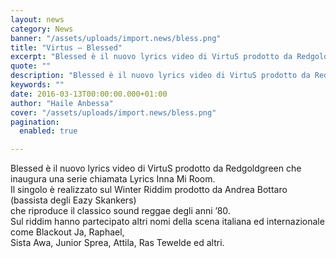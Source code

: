 ```yaml
---
layout: news
category: News
banner: "/assets/uploads/import.news/bless.png"
title: "Virtus – Blessed"
excerpt: "Blessed è il nuovo lyrics video di VirtuS prodotto da Redgoldgreen che inaugura una serie chiamata Lyrics Inna Mi Room. Il singolo è realizzato sul Winter Riddim prodotto da Andrea Bottaro (bassista degli Eazy Skankers) che riproduce il classico sound reggae degli anni ’80. Sul riddim hanno partecipato altri nomi della scena italiana ed internazionale [&hellip"
quote: ""
description: "Blessed è il nuovo lyrics video di VirtuS prodotto da Redgoldgreen che inaugura una serie chiamata Lyrics Inna Mi Room. Il singolo è realizzato sul Winter Riddim prodotto da Andrea Bottaro (bassista degli Eazy Skankers) che riproduce il classico sound reggae degli anni ’80. Sul riddim hanno partecipato altri nomi della scena italiana ed internazionale [&hellip"
keywords: ""
date: 2016-03-13T00:00:00.000+01:00
author: "Haile Anbessa"
cover: "/assets/uploads/import.news/bless.png"
pagination:
  enabled: true

---
```


[](https://hotmc.com/wp-content/uploads/2016/03/bless.png)

Blessed è il nuovo lyrics video di VirtuS prodotto da Redgoldgreen che inaugura una serie chiamata Lyrics Inna Mi Room.  
Il singolo è realizzato sul Winter Riddim prodotto da Andrea Bottaro (bassista degli Eazy Skankers)  
che riproduce il classico sound reggae degli anni ’80.  
Sul riddim hanno partecipato altri nomi della scena italiana ed internazionale come Blackout Ja, Raphael,  
Sista Awa, Junior Sprea, Attila, Ras Tewelde ed altri.